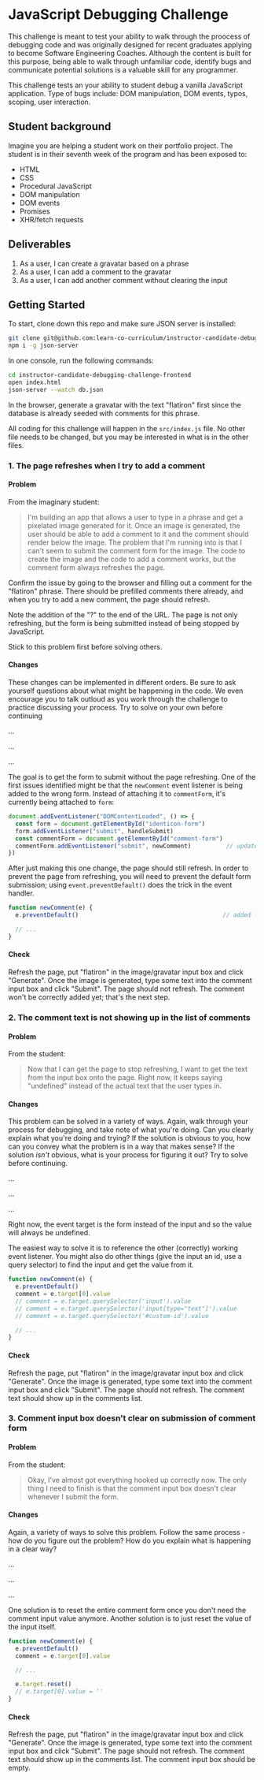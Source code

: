 # JavaScript Debugging Challenge

This challenge is meant to test your ability to walk through the proocess of
debugging code and was originally designed for recent graduates applying to
become Software Engineering Coaches. Although the content is built for this
purpose, being able to walk through unfamiliar code, identify bugs and
communicate potential solutions is a valuable skill for any programmer.

This challenge tests an your ability to student debug a vanilla JavaScript
application. Type of bugs include: DOM manipulation, DOM events, typos, scoping,
user interaction.

## Student background

Imagine you are helping a student work on their portfolio project. The
student is in their seventh week of the program and has been exposed to:

* HTML
* CSS
* Procedural JavaScript
* DOM manipulation
* DOM events
* Promises
* XHR/fetch requests

## Deliverables

1. As a user, I can create a gravatar based on a phrase
2. As a user, I can add a comment to the gravatar
3. As a user, I can add another comment without clearing the input

## Getting Started

To start, clone down this repo and make sure JSON server is installed:

```sh
git clone git@github.com:learn-co-curriculum/instructor-candidate-debugging-challenge-frontend.git
npm i -g json-server
```

In one console, run the following commands:

```sh
cd instructor-candidate-debugging-challenge-frontend
open index.html
json-server --watch db.json
```

In the browser, generate a gravatar with the text "flatiron" first since the
database is already seeded with comments for this phrase.

All coding for this challenge will happen in the `src/index.js` file. No other
file needs to be changed, but you may be interested in what is in the other
files.

### 1. The page refreshes when I try to add a comment

#### Problem

From the imaginary student:

> I'm building an app that allows a user to type in a phrase and get a pixelated
> image generated for it. Once an image is generated, the user should be able to
> add a comment to it and the comment should render below the image. The problem
> that I'm running into is that I can't seem to submit the comment form for the
> image. The code to create the image and the code to add a comment works, but
> the comment form always refreshes the page.

Confirm the issue by going to the browser and filling out a comment for the
"flatiron" phrase. There should be prefilled comments there already, and when
you try to add a new comment, the page should refresh.

Note the addition of the "?" to the end of the URL. The page is not only
refreshing, but the form is being submitted instead of being stopped by
JavaScript.

Stick to this problem first before solving others.

#### Changes

These changes can be implemented in different orders. Be sure to ask yourself
questions about what might be happening in the code. We even encourage you to talk
outloud as you work through the challenge to practice discussing your process. Try
to solve on your own before continuing

...

...

...

The goal is to get the form to submit without the page refreshing. One of the
first issues identified might be that the `newComment` event listener is being
added to the wrong form. Instead of attaching it to `commentForm`, it's
currently being attached to `form`:

```js
document.addEventListener("DOMContentLoaded", () => {
  const form = document.getElementById("identicon-form")
  form.addEventListener("submit", handleSubmit)
  const commentForm = document.getElementById("comment-form")
  commentForm.addEventListener("submit", newComment)          // updated line; form > commentForm
})
```

After just making this one change, the page should still refresh. In order to
prevent the page from refreshing, you will need to prevent the default form
submission; using `event.preventDefault()` does the trick in the event handler.

```js
function newComment(e) {
  e.preventDefault()                                         // added line

  // ...
}
```

#### Check

Refresh the page, put "flatiron" in the image/gravatar input box and click
"Generate". Once the image is generated, type some text into the comment input
box and click "Submit". The page should not refresh. The comment won't be
correctly added yet; that's the next step.

### 2. The comment text is not showing up in the list of comments

#### Problem

From the student:

> Now that I can get the page to stop refreshing, I want to get the text from
> the input box onto the page. Right now, it keeps saying "undefined" instead of
> the actual text that the user types in.

#### Changes

This problem can be solved in a variety of ways. Again, walk through your process
for debugging, and take note of what you're doing. Can you clearly explain what
you're doing and trying? If the solution is obvious to you, how can you convey what
the problem is in a way that makes sense? If the solution _isn't_ obvious, what is
your process for figuring it out? Try to solve before continuing.

...

...

...

Right now, the event target is the form instead of the input and so the value
will always be undefined.

The easiest way to solve it is to reference the other (correctly) working event
listener. You might also do other things (give the input an id, use a query
selector) to find the input and get the value from it.

```js
function newComment(e) {
  e.preventDefault()
  comment = e.target[0].value
  // comment = e.target.querySelector('input').value
  // comment = e.target.querySelector('input[type="text"]').value
  // comment = e.target.querySelector('#custom-id').value

  // ...
}
```

#### Check

Refresh the page, put "flatiron" in the image/gravatar input box and click
"Generate". Once the image is generated, type some text into the comment input
box and click "Submit". The page should not refresh. The comment text should
show up in the comments list.

### 3. Comment input box doesn't clear on submission of comment form

#### Problem

From the student:

> Okay, I've almost got everything hooked up correctly now. The only thing I
> need to finish is that the comment input box doesn't clear whenever I submit
> the form.

#### Changes

Again, a variety of ways to solve this problem. Follow the same process - how do
you figure out the problem? How do you explain what is happening in a clear way?

...

...

...

One solution is to reset the entire comment form once you don't need the comment
input value anymore. Another solution is to just reset the value of the input
itself.

```js
function newComment(e) {
  e.preventDefault()
  comment = e.target[0].value

  // ...

  e.target.reset()
  // e.target[0].value = ''
}

```

#### Check

Refresh the page, put "flatiron" in the image/gravatar input box and click
"Generate". Once the image is generated, type some text into the comment input
box and click "Submit". The page should not refresh. The comment text should
show up in the comments list. The comment input box should be empty.
